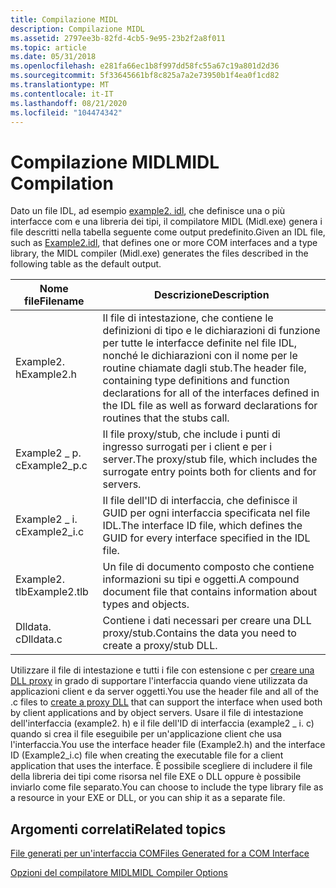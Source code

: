 ```yaml
---
title: Compilazione MIDL
description: Compilazione MIDL
ms.assetid: 2797ee3b-82fd-4cb5-9e95-23b2f2a8f011
ms.topic: article
ms.date: 05/31/2018
ms.openlocfilehash: e281fa66ec1b8f997dd58fc55a67c19a801d2d36
ms.sourcegitcommit: 5f33645661bf8c825a7a2e73950b1f4ea0f1cd82
ms.translationtype: MT
ms.contentlocale: it-IT
ms.lasthandoff: 08/21/2020
ms.locfileid: "104474342"
---
```

# <a name="midl-compilation"></a><span data-ttu-id="4ed97-103">Compilazione MIDL</span><span class="sxs-lookup"><span data-stu-id="4ed97-103">MIDL Compilation</span></span>

<span data-ttu-id="4ed97-104">Dato un file IDL, ad esempio [example2. idl](anatomy-of-an-idl-file.md), che definisce una o più interfacce com e una libreria dei tipi, il compilatore MIDL (Midl.exe) genera i file descritti nella tabella seguente come output predefinito.</span><span class="sxs-lookup"><span data-stu-id="4ed97-104">Given an IDL file, such as [Example2.idl](anatomy-of-an-idl-file.md), that defines one or more COM interfaces and a type library, the MIDL compiler (Midl.exe) generates the files described in the following table as the default output.</span></span>



| <span data-ttu-id="4ed97-105">Nome file</span><span class="sxs-lookup"><span data-stu-id="4ed97-105">Filename</span></span>                 | <span data-ttu-id="4ed97-106">Descrizione</span><span class="sxs-lookup"><span data-stu-id="4ed97-106">Description</span></span>                                                                                                                                                                                           |
|--------------------------|-------------------------------------------------------------------------------------------------------------------------------------------------------------------------------------------------------|
| <span data-ttu-id="4ed97-107">Example2. h</span><span class="sxs-lookup"><span data-stu-id="4ed97-107">Example2.h</span></span><br/>    | <span data-ttu-id="4ed97-108">Il file di intestazione, che contiene le definizioni di tipo e le dichiarazioni di funzione per tutte le interfacce definite nel file IDL, nonché le dichiarazioni con il nome per le routine chiamate dagli stub.</span><span class="sxs-lookup"><span data-stu-id="4ed97-108">The header file, containing type definitions and function declarations for all of the interfaces defined in the IDL file as well as forward declarations for routines that the stubs call.</span></span><br/> |
| <span data-ttu-id="4ed97-109">Example2 \_ p. c</span><span class="sxs-lookup"><span data-stu-id="4ed97-109">Example2\_p.c</span></span><br/> | <span data-ttu-id="4ed97-110">Il file proxy/stub, che include i punti di ingresso surrogati per i client e per i server.</span><span class="sxs-lookup"><span data-stu-id="4ed97-110">The proxy/stub file, which includes the surrogate entry points both for clients and for servers.</span></span><br/>                                                                                           |
| <span data-ttu-id="4ed97-111">Example2 \_ i. c</span><span class="sxs-lookup"><span data-stu-id="4ed97-111">Example2\_i.c</span></span><br/> | <span data-ttu-id="4ed97-112">Il file dell'ID di interfaccia, che definisce il GUID per ogni interfaccia specificata nel file IDL.</span><span class="sxs-lookup"><span data-stu-id="4ed97-112">The interface ID file, which defines the GUID for every interface specified in the IDL file.</span></span><br/>                                                                                               |
| <span data-ttu-id="4ed97-113">Example2. tlb</span><span class="sxs-lookup"><span data-stu-id="4ed97-113">Example2.tlb</span></span><br/>  | <span data-ttu-id="4ed97-114">Un file di documento composto che contiene informazioni su tipi e oggetti.</span><span class="sxs-lookup"><span data-stu-id="4ed97-114">A compound document file that contains information about types and objects.</span></span><br/>                                                                                                                |
| <span data-ttu-id="4ed97-115">Dlldata. c</span><span class="sxs-lookup"><span data-stu-id="4ed97-115">Dlldata.c</span></span><br/>     | <span data-ttu-id="4ed97-116">Contiene i dati necessari per creare una DLL proxy/stub.</span><span class="sxs-lookup"><span data-stu-id="4ed97-116">Contains the data you need to create a proxy/stub DLL.</span></span><br/>                                                                                                                                     |



 

<span data-ttu-id="4ed97-117">Utilizzare il file di intestazione e tutti i file con estensione c per [creare una DLL proxy](building-and-registering-a-proxy-dll.md) in grado di supportare l'interfaccia quando viene utilizzata da applicazioni client e da server oggetti.</span><span class="sxs-lookup"><span data-stu-id="4ed97-117">You use the header file and all of the .c files to [create a proxy DLL](building-and-registering-a-proxy-dll.md) that can support the interface when used both by client applications and by object servers.</span></span> <span data-ttu-id="4ed97-118">Usare il file di intestazione dell'interfaccia (example2. h) e il file dell'ID di interfaccia (example2 \_ i. c) quando si crea il file eseguibile per un'applicazione client che usa l'interfaccia.</span><span class="sxs-lookup"><span data-stu-id="4ed97-118">You use the interface header file (Example2.h) and the interface ID (Example2\_i.c) file when creating the executable file for a client application that uses the interface.</span></span> <span data-ttu-id="4ed97-119">È possibile scegliere di includere il file della libreria dei tipi come risorsa nel file EXE o DLL oppure è possibile inviarlo come file separato.</span><span class="sxs-lookup"><span data-stu-id="4ed97-119">You can choose to include the type library file as a resource in your EXE or DLL, or you can ship it as a separate file.</span></span>

## <a name="related-topics"></a><span data-ttu-id="4ed97-120">Argomenti correlati</span><span class="sxs-lookup"><span data-stu-id="4ed97-120">Related topics</span></span>

<dl> <dt>

[<span data-ttu-id="4ed97-121">File generati per un'interfaccia COM</span><span class="sxs-lookup"><span data-stu-id="4ed97-121">Files Generated for a COM Interface</span></span>](/windows/desktop/Midl/files-generated-for-a-com-interface)
</dt> <dt>

[<span data-ttu-id="4ed97-122">Opzioni del compilatore MIDL</span><span class="sxs-lookup"><span data-stu-id="4ed97-122">MIDL Compiler Options</span></span>](midl-compiler-options.md)
</dt> </dl>

 


